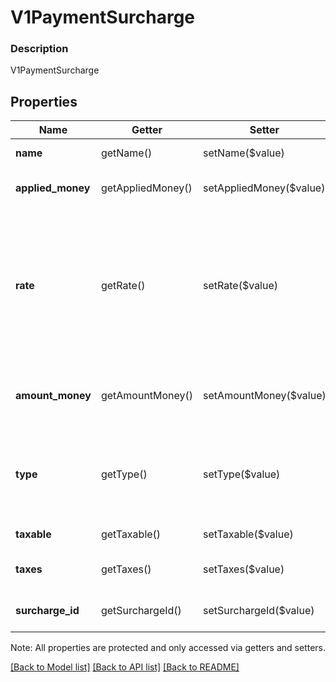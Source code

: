 # V1PaymentSurcharge

### Description

V1PaymentSurcharge

## Properties
Name | Getter | Setter | Type | Description | Notes
------------ | ------------- | ------------- | ------------- | ------------- | -------------
**name** | getName() | setName($value) | **string** | The name of the surcharge. | [optional] 
**applied_money** | getAppliedMoney() | setAppliedMoney($value) | [**\SquareConnect\Model\V1Money**](V1Money.md) | The amount of money applied to the order as a result of the surcharge. | [optional] 
**rate** | getRate() | setRate($value) | **string** | The amount of the surcharge as a percentage. The percentage is provided as a string representing the decimal equivalent of the percentage. For example, \&quot;0.7\&quot; corresponds to a 7% surcharge. Exactly one of rate or amount_money should be set. | [optional] 
**amount_money** | getAmountMoney() | setAmountMoney($value) | [**\SquareConnect\Model\V1Money**](V1Money.md) | The amount of the surcharge as a Money object. Exactly one of rate or amount_money should be set. | [optional] 
**type** | getType() | setType($value) | **string** | Indicates the source of the surcharge. For example, if it was applied as an automatic gratuity for a large group. See [V1PaymentSurchargeType](#type-v1paymentsurchargetype) for possible values | [optional] 
**taxable** | getTaxable() | setTaxable($value) | **bool** | Indicates whether the surcharge is taxable. | [optional] 
**taxes** | getTaxes() | setTaxes($value) | [**\SquareConnect\Model\V1PaymentTax[]**](V1PaymentTax.md) | The list of taxes that should be applied to the surcharge. | [optional] 
**surcharge_id** | getSurchargeId() | setSurchargeId($value) | **string** | A Square-issued unique identifier associated with the surcharge. | [optional] 

Note: All properties are protected and only accessed via getters and setters.

[[Back to Model list]](../../README.md#documentation-for-models) [[Back to API list]](../../README.md#documentation-for-api-endpoints) [[Back to README]](../../README.md)

